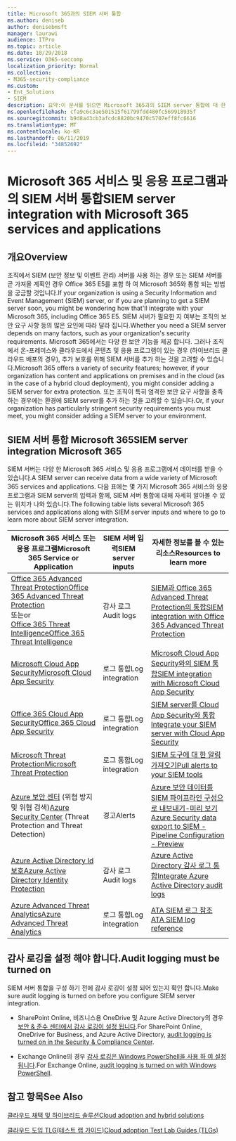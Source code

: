 ```yaml
---
title: Microsoft 365과의 SIEM 서버 통합
ms.author: deniseb
author: denisebmsft
manager: laurawi
audience: ITPro
ms.topic: article
ms.date: 10/29/2018
ms.service: O365-seccomp
localization_priority: Normal
ms.collection:
- M365-security-compliance
ms.custom:
- Ent_Solutions
- SIEM
description: 요약:이 문서를 읽으면 Microsoft 365과의 SIEM server 통합에 대 한 개요를 확인할 수 있습니다.
ms.openlocfilehash: cfa9c6c3ae501515f61799fdd480fc569918935f
ms.sourcegitcommit: b9d8a43cb3afcdc8820bc9470c5707eff8fc6616
ms.translationtype: MT
ms.contentlocale: ko-KR
ms.lasthandoff: 06/11/2019
ms.locfileid: "34852692"
---
```

# <a name="siem-server-integration-with-microsoft-365-services-and-applications"></a><span data-ttu-id="b401b-103">Microsoft 365 서비스 및 응용 프로그램과의 SIEM 서버 통합</span><span class="sxs-lookup"><span data-stu-id="b401b-103">SIEM server integration with Microsoft 365 services and applications</span></span>

## <a name="overview"></a><span data-ttu-id="b401b-104">개요</span><span class="sxs-lookup"><span data-stu-id="b401b-104">Overview</span></span>

<span data-ttu-id="b401b-105">조직에서 SIEM (보안 정보 및 이벤트 관리) 서버를 사용 하는 경우 또는 SIEM 서버를 곧 가져올 계획인 경우 Office 365 E5를 포함 하 여 Microsoft 365와 통합 되는 방법을 궁금할 것입니다.</span><span class="sxs-lookup"><span data-stu-id="b401b-105">If your organization is using a Security Information and Event Management (SIEM) server, or if you are planning to get a SIEM server soon, you might be wondering how that'll integrate with your Microsoft 365, including Office 365 E5.</span></span> <span data-ttu-id="b401b-106">SIEM 서버가 필요한 지 여부는 조직의 보안 요구 사항 등의 많은 요인에 따라 달라 집니다.</span><span class="sxs-lookup"><span data-stu-id="b401b-106">Whether you need a SIEM server depends on many factors, such as your organization's security requirements.</span></span> <span data-ttu-id="b401b-107">Microsoft 365에서는 다양 한 보안 기능을 제공 합니다. 그러나 조직에서 온-프레미스와 클라우드에서 콘텐츠 및 응용 프로그램이 있는 경우 (하이브리드 클라우드 배포의 경우), 추가 보호를 위해 SIEM 서버를 추가 하는 것을 고려할 수 있습니다.</span><span class="sxs-lookup"><span data-stu-id="b401b-107">Microsoft 365 offers a variety of security features; however, if your organization has content and applications on premises and in the cloud (as in the case of a hybrid cloud deployment), you might consider adding a SIEM server for extra protection.</span></span> <span data-ttu-id="b401b-108">또는 조직이 특히 엄격한 보안 요구 사항을 충족 하는 경우에는 환경에 SIEM server를 추가 하는 것을 고려할 수 있습니다.</span><span class="sxs-lookup"><span data-stu-id="b401b-108">Or, if your organization has particularly stringent security requirements you must meet, you might consider adding a SIEM server to your environment.</span></span>

## <a name="siem-server-integration-microsoft-365"></a><span data-ttu-id="b401b-109">SIEM 서버 통합 Microsoft 365</span><span class="sxs-lookup"><span data-stu-id="b401b-109">SIEM server integration Microsoft 365</span></span>

<span data-ttu-id="b401b-110">SIEM 서버는 다양 한 Microsoft 365 서비스 및 응용 프로그램에서 데이터를 받을 수 있습니다.</span><span class="sxs-lookup"><span data-stu-id="b401b-110">A SIEM server can receive data from a wide variety of Microsoft 365 services and applications.</span></span> <span data-ttu-id="b401b-111">다음 표에는 몇 가지 Microsoft 365 서비스와 응용 프로그램과 SIEM server의 입력과 함께, SIEM 서버 통합에 대해 자세히 알아볼 수 있는 위치가 나와 있습니다.</span><span class="sxs-lookup"><span data-stu-id="b401b-111">The following table lists several Microsoft 365 services and applications along with SIEM server inputs and where to go to learn more about SIEM server integration.</span></span> 

| <span data-ttu-id="b401b-112">Microsoft 365 서비스 또는 응용 프로그램</span><span class="sxs-lookup"><span data-stu-id="b401b-112">Microsoft 365 Service or Application</span></span> | <span data-ttu-id="b401b-113">SIEM 서버 입력</span><span class="sxs-lookup"><span data-stu-id="b401b-113">SIEM server inputs</span></span> | <span data-ttu-id="b401b-114">자세한 정보를 볼 수 있는 리소스</span><span class="sxs-lookup"><span data-stu-id="b401b-114">Resources to learn more</span></span> |
| --- | --- | --- |
| [<span data-ttu-id="b401b-115">Office 365 Advanced Threat Protection</span><span class="sxs-lookup"><span data-stu-id="b401b-115">Office 365 Advanced Threat Protection</span></span>](office-365-atp.md) <br/>   <span data-ttu-id="b401b-116">또는</span><span class="sxs-lookup"><span data-stu-id="b401b-116">or</span></span>   <br/>[<span data-ttu-id="b401b-117">Office 365 Threat Intelligence</span><span class="sxs-lookup"><span data-stu-id="b401b-117">Office 365 Threat Intelligence</span></span>](office-365-ti.md) | <span data-ttu-id="b401b-118">감사 로그</span><span class="sxs-lookup"><span data-stu-id="b401b-118">Audit logs</span></span> | [<span data-ttu-id="b401b-119">SIEM과 Office 365 Advanced Threat Protection의 통합</span><span class="sxs-lookup"><span data-stu-id="b401b-119">SIEM integration with Office 365 Advanced Threat Protection</span></span>](siem-integration-with-office-365-ti.md) |
| [<span data-ttu-id="b401b-120">Microsoft Cloud App Security</span><span class="sxs-lookup"><span data-stu-id="b401b-120">Microsoft Cloud App Security</span></span>](https://docs.microsoft.com/cloud-app-security/what-is-cloud-app-security) | <span data-ttu-id="b401b-121">로그 통합</span><span class="sxs-lookup"><span data-stu-id="b401b-121">Log integration</span></span> | [<span data-ttu-id="b401b-122">Microsoft Cloud App Security와의 SIEM 통합</span><span class="sxs-lookup"><span data-stu-id="b401b-122">SIEM integration with Microsoft Cloud App Security</span></span>](https://docs.microsoft.com/cloud-app-security/siem) |
| [<span data-ttu-id="b401b-123">Office 365 Cloud App Security</span><span class="sxs-lookup"><span data-stu-id="b401b-123">Office 365 Cloud App Security</span></span>](https://docs.microsoft.com/cloud-app-security/what-is-cloud-app-security) | <span data-ttu-id="b401b-124">로그 통합</span><span class="sxs-lookup"><span data-stu-id="b401b-124">Log integration</span></span> | [<span data-ttu-id="b401b-125">SIEM server를 Cloud App Security와 통합</span><span class="sxs-lookup"><span data-stu-id="b401b-125">Integrate your SIEM server with Cloud App Security</span></span>](https://docs.microsoft.com/cloud-app-security/siem) |
| [<span data-ttu-id="b401b-126">Microsoft Threat Protection</span><span class="sxs-lookup"><span data-stu-id="b401b-126">Microsoft Threat Protection</span></span>](https://docs.microsoft.com/windows/security/threat-protection/) | <span data-ttu-id="b401b-127">로그 통합</span><span class="sxs-lookup"><span data-stu-id="b401b-127">Log integration</span></span> | [<span data-ttu-id="b401b-128">SIEM 도구에 대 한 알림 가져오기</span><span class="sxs-lookup"><span data-stu-id="b401b-128">Pull alerts to your SIEM tools</span></span>](https://docs.microsoft.com/windows/security/threat-protection/microsoft-defender-atp/configure-siem) |
| <span data-ttu-id="b401b-129">[Azure 보안 센터](https://docs.microsoft.com/azure/security-center/security-center-intro) (위협 방지 및 위협 검색)</span><span class="sxs-lookup"><span data-stu-id="b401b-129">[Azure Security Center](https://docs.microsoft.com/azure/security-center/security-center-intro) (Threat Protection and Threat Detection)</span></span> | <span data-ttu-id="b401b-130">경고</span><span class="sxs-lookup"><span data-stu-id="b401b-130">Alerts</span></span> | [<span data-ttu-id="b401b-131">Azure 보안 데이터를 SIEM 파이프라인 구성으로 내보내기-미리 보기</span><span class="sxs-lookup"><span data-stu-id="b401b-131">Azure Security data export to SIEM - Pipeline Configuration - Preview</span></span>](https://docs.microsoft.com/azure/security-center/security-center-export-data-to-siem) |
| [<span data-ttu-id="b401b-132">Azure Active Directory Id 보호</span><span class="sxs-lookup"><span data-stu-id="b401b-132">Azure Active Directory Identity Protection</span></span>](https://docs.microsoft.com/azure/active-directory/identity-protection/overview) | <span data-ttu-id="b401b-133">감사 로그</span><span class="sxs-lookup"><span data-stu-id="b401b-133">Audit logs</span></span> | [<span data-ttu-id="b401b-134">Azure Active Directory 감사 로그 통합</span><span class="sxs-lookup"><span data-stu-id="b401b-134">Integrate Azure Active Directory audit logs</span></span>](https://docs.microsoft.com/azure/security/security-azure-log-integration-ad) |
| [<span data-ttu-id="b401b-135">Azure Advanced Threat Analytics</span><span class="sxs-lookup"><span data-stu-id="b401b-135">Azure Advanced Threat Analytics</span></span>](https://docs.microsoft.com/azure/security/azure-threat-detection) | <span data-ttu-id="b401b-136">로그 통합</span><span class="sxs-lookup"><span data-stu-id="b401b-136">Log integration</span></span> | [<span data-ttu-id="b401b-137">ATA SIEM 로그 참조</span><span class="sxs-lookup"><span data-stu-id="b401b-137">ATA SIEM log reference</span></span>](https://docs.microsoft.com/advanced-threat-analytics/cef-format-sa) |

## <a name="audit-logging-must-be-turned-on"></a><span data-ttu-id="b401b-138">감사 로깅을 설정 해야 합니다.</span><span class="sxs-lookup"><span data-stu-id="b401b-138">Audit logging must be turned on</span></span>

<span data-ttu-id="b401b-139">SIEM 서버 통합을 구성 하기 전에 감사 로깅이 설정 되어 있는지 확인 합니다.</span><span class="sxs-lookup"><span data-stu-id="b401b-139">Make sure audit logging is turned on before you configure SIEM server integration.</span></span> 

- <span data-ttu-id="b401b-140">SharePoint Online, 비즈니스용 OneDrive 및 Azure Active Directory의 경우 [보안 & 준수 센터에서 감사 로깅이 설정 됩니다](https://docs.microsoft.com/office365/securitycompliance/turn-audit-log-search-on-or-off).</span><span class="sxs-lookup"><span data-stu-id="b401b-140">For SharePoint Online, OneDrive for Business, and Azure Active Directory, [audit logging is turned on in the Security & Compliance Center](https://docs.microsoft.com/office365/securitycompliance/turn-audit-log-search-on-or-off).</span></span>

- <span data-ttu-id="b401b-141">Exchange Online의 경우 [감사 로깅은 Windows PowerShell을 사용 하 여 설정 됩니다](https://docs.microsoft.com/office365/securitycompliance/enable-mailbox-auditing).</span><span class="sxs-lookup"><span data-stu-id="b401b-141">For Exchange Online, [audit logging is turned on with Windows PowerShell](https://docs.microsoft.com/office365/securitycompliance/enable-mailbox-auditing).</span></span>
 
## <a name="see-also"></a><span data-ttu-id="b401b-142">참고 항목</span><span class="sxs-lookup"><span data-stu-id="b401b-142">See Also</span></span>

[<span data-ttu-id="b401b-143">클라우드 채택 및 하이브리드 솔루션</span><span class="sxs-lookup"><span data-stu-id="b401b-143">Cloud adoption and hybrid solutions</span></span>](https://docs.microsoft.com/office365/enterprise/cloud-adoption-and-hybrid-solutions)
  
[<span data-ttu-id="b401b-144">클라우드 도입 TLG(테스트 랩 가이드)</span><span class="sxs-lookup"><span data-stu-id="b401b-144">Cloud adoption Test Lab Guides (TLGs)</span></span>](https://docs.microsoft.com/office365/enterprise/cloud-adoption-test-lab-guides-tlgs)


